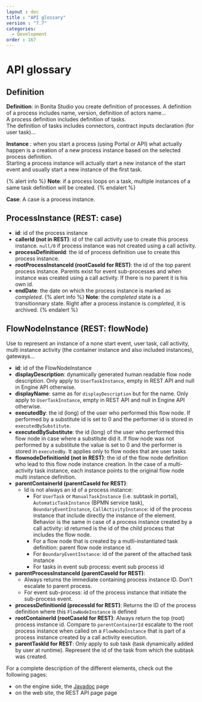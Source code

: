 ```yaml
---
layout : doc
title : "API glossary"
version : "7.7"
categories:
  - Development
order : 167
---
```

# API glossary

## Definition

**Definition**: in Bonita Studio you create definition of processes. A definition of a process includes name, version, definition of actors name...  
A process definition includes definition of tasks.  
The definition of tasks includes connectors, contract inputs declaration (for user task)...

**Instance** : when you start a process (using Portal or API) what actually happen is a creation of a new process instance based on the selected process definition.  
Starting a process instance will actually start a new instance of the start event and usually start a new instance of the first task.

{% alert info %}
**Note**: if a process loops on a task, multiple instances of a same task definition will be created.
{% endalert %}

**Case**: A case is a process instance.

## ProcessInstance (REST: case)

* **id**: id of the process instance
* **callerId (not in REST)**: id of the call activity use to create this process instance. `null/0` if process instance was not created using a call activity.
* **processDefinitionId**: the id of process definition use to create this process instance.
* **rootProcessInstanceId (rootCaseId for REST)**: the id of the top parent process instance. Parents exist for event sub-processes and when instance was created using a call activity. If there is no parent it is his own id.
* **endDate**: the date on which the process instance is marked as _completed_.
{% alert info %}
  **Note**: the _completed_ state is a transitionnary state. Right after a process instance is _completed_, it is archived.
{% endalert %}

## FlowNodeInstance (REST: flowNode)

Use to represent an instance of a none start event, user task, call activity, multi instance activity (the container instance and also included instances), gateways...

* **id**: id of the FlowNodeInstance
* **displayDescription**: dynamically generated human readable flow node description. Only apply to `UserTaskInstance`, empty in REST API and null in Engine API otherwise.
* **displayName**: same as for `displayDescription` but for the name. Only apply to `UserTaskInstance`, empty in REST API and null in Engine API otherwise.
* **executedBy**: the id (long) of the user who performed this flow node. If performed by a substitute id is set to 0 and the performer id is stored in `executedBySubstitute`.
* **executedBySubstitute**: the id (long) of the user who performed this flow node in case where a substitute did it. If flow node was not performed by a substitute the value is set to 0 and the performer is stored in `executedBy`. It applies only to flow nodes that are user tasks
* **flownodeDefinitionId (not in REST)**: the id of the flow node definition who lead to this flow node instance creation. In the case of a multi-activity task instance, each instance points to the original flow node multi instance definition.
* **parentContainerId (parentCaseId for REST)**:
  * Id is not always an id of a process instance:
    * For `UserTask` or `ManualTaskInstance` (i.e. subtask in portal), `AutomaticTaskInstance` (BPMN service task), `BoundaryEventInstance`, `CallActivityInstance`: id of the process instance that include directly the instance of the element. Behavior is the same in case of a process instance created by a call activity: id returned is the id of the child process that includes the flow node.
    * For a flow node that is created by a mutli-instantiated task definition: parent flow node instance id.
    * For `BoundaryEventInstance`: id of the parent of the attached task instance
    * For tasks in event sub process: event sub process id
* **parentProcessInstanceId (parentCaseId for REST)**:
  * Always returns the immediate containing process instance ID. Don't escalate to parent process.
  * For event sub-process: id of the process instance that initiate the sub-process event.
* **processDefinitionId (processId for REST)**: Returns the ID of the process definition where this `FlowNodeInstance` is defined
* **rootContainerId (rootCaseId for REST)**: Always return the top (root) process instance id. Compare to `parentContainerId` escalate to the root process instance when called on a `FlowNodeInstance` that is part of a process instance created by a call activity execution.
* **parentTaskId for REST**: Only apply to sub task (task dynamically added by user at runtime). Represent the id of the task from which the subtask was created.

For a complete description of the different elements, check out the following pages:
* on the engine side, the [Javadoc](http://documentation.bonitasoft.com/javadoc/api/{{page.version}}/index.html) page
* on the web site, the REST API page page
